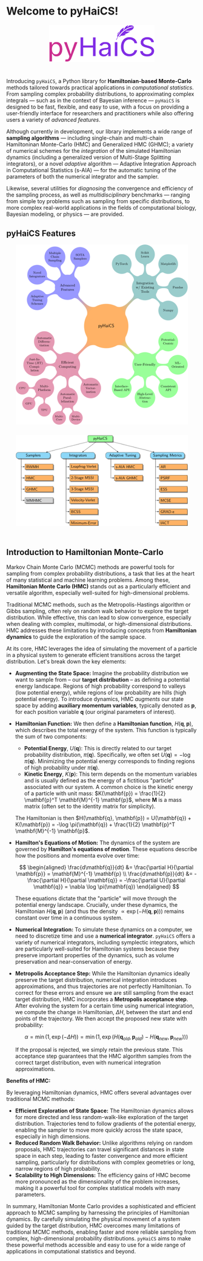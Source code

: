 # Welcome to pyHaiCS!
<div id="logo-welcome", align="center">
    <img src="img/logo.svg" alt="pyHaiCS Logo" style="height: auto; max-width: 55%; padding-bottom: 5%;">
</div>

Introducing `pyHaiCS`, a Python library for **Hamiltonian-based Monte-Carlo** methods tailored towards practical applications in *computational statistics*. From sampling complex probability distributions, to approximating complex integrals — such as in the context of Bayesian inference — `pyHaiCS` is designed to be fast, flexible, and easy to use, with a focus on providing a user-friendly interface for researchers and practitioners while also offering users a variety of *advanced features*. 

Although currently in development, our library implements a wide range of **sampling algorithms** — including single-chain and multi-chain Hamiltoninan Monte-Carlo (HMC) and Generalized HMC (GHMC); a variety of numerical schemes for the *integration* of the simulated Hamiltonian dynamics (including a generalized version of Multi-Stage Splitting integrators), or a novel *adaptive* algorithm — Adaptive Integration Approach in Computational Statistics (s-AIA) — for the automatic tuning of the parameters of both the numerical integrator and the sampler. 

Likewise, several utilities for *diagnosing* the convergence and efficiency of the sampling process, as well as *multidisciplinary* benchmarks — ranging from simple toy problems such as sampling from specific distributions, to more complex real-world applications in the fields of computational biology, Bayesian modeling, or physics — are provided.

## pyHaiCS Features

<div id="features", align="center">
    <img src="img/pyHaiCS_features.png" alt="pyHaiCS Features" style="height: auto; max-width: 90%; padding-bottom: 5%;">
</div>

<div id="features-hierarchical", align="center">
    <img src="img/pyHaiCS_features_hierarchical.png" alt="pyHaiCS Features Hierarchical" style="height: auto; max-width: 90%; padding-bottom: 5%;">
</div>


## Introduction to Hamiltonian Monte-Carlo

Markov Chain Monte Carlo (MCMC) methods are powerful tools for sampling from complex probability distributions, a task that lies at the heart of many statistical and machine learning problems. Among these, **Hamiltonian Monte Carlo (HMC)** stands out as a particularly efficient and versatile algorithm, especially well-suited for high-dimensional problems.

Traditional MCMC methods, such as the Metropolis-Hastings algorithm or Gibbs sampling, often rely on random walk behavior to explore the target distribution. While effective, this can lead to slow convergence, especially when dealing with complex, multimodal, or high-dimensional distributions.  HMC addresses these limitations by introducing concepts from **Hamiltonian dynamics** to guide the exploration of the sample space.

At its core, HMC leverages the idea of simulating the movement of a particle in a physical system to generate efficient transitions across the target distribution.  Let's break down the key elements:

*   **Augmenting the State Space:**  Imagine the probability distribution we want to sample from – our **target distribution** – as defining a potential energy landscape. Regions of high probability correspond to valleys (low potential energy), while regions of low probability are hills (high potential energy). To introduce dynamics, HMC *augments* our state space by adding **auxiliary momentum variables**, typically denoted as $\mathbf{p}$, for each position variable $\mathbf{q}$ (our original parameters of interest).

*   **Hamiltonian Function:** We then define a **Hamiltonian function**, $H(\mathbf{q}, \mathbf{p})$, which describes the total energy of the system.  This function is typically the sum of two components:
    *   **Potential Energy**, $U(\mathbf{q})$:  This is directly related to our target probability distribution, $\pi(\mathbf{q})$. Specifically, we often set $U(\mathbf{q}) = -\log \pi(\mathbf{q})$.  Minimizing the potential energy corresponds to finding regions of high probability under $\pi(\mathbf{q})$.
    *   **Kinetic Energy**, $K(\mathbf{p})$: This term depends on the momentum variables and is usually defined as the energy of a fictitious "particle" associated with our system. A common choice is the kinetic energy of a particle with unit mass: $K(\mathbf{p}) = \frac{1}{2} \mathbf{p}^T \mathbf{M}^{-1} \mathbf{p}$, where $\mathbf{M}$ is a mass matrix (often set to the identity matrix for simplicity).

    The Hamiltonian is then $H(\mathbf{q}, \mathbf{p}) = U(\mathbf{q}) + K(\mathbf{p}) = -\log \pi(\mathbf{q}) + \frac{1}{2} \mathbf{p}^T \mathbf{M}^{-1} \mathbf{p}$.

*   **Hamilton's Equations of Motion:**  The dynamics of the system are governed by **Hamilton's equations of motion**. These equations describe how the positions and momenta evolve over time:

    $$
    \begin{aligned}
    \frac{d\mathbf{q}}{dt} &= \frac{\partial H}{\partial \mathbf{p}} = \mathbf{M}^{-1} \mathbf{p} \\
    \frac{d\mathbf{p}}{dt} &= -\frac{\partial H}{\partial \mathbf{q}} = -\frac{\partial U}{\partial \mathbf{q}} = \nabla \log \pi(\mathbf{q})
    \end{aligned}
    $$

    These equations dictate that the "particle" will move through the potential energy landscape. Crucially, under these dynamics, the Hamiltonian $H(\mathbf{q}, \mathbf{p})$ (and thus the density $\propto \exp(-H(\mathbf{q}, \mathbf{p}))$) remains constant over time in a continuous system.

*   **Numerical Integration:**  To simulate these dynamics on a computer, we need to discretize time and use a **numerical integrator**.  `pyHaiCS` offers a variety of numerical integrators, including symplectic integrators, which are particularly well-suited for Hamiltonian systems because they preserve important properties of the dynamics, such as volume preservation and near-conservation of energy.

*   **Metropolis Acceptance Step:**  While the Hamiltonian dynamics ideally preserve the target distribution, numerical integration introduces approximations, and thus trajectories are not perfectly Hamiltonian. To correct for these errors and ensure we are still sampling from the exact target distribution, HMC incorporates a **Metropolis acceptance step**. After evolving the system for a certain time using numerical integration, we compute the change in Hamiltonian, $\Delta H$, between the start and end points of the trajectory.  We then accept the proposed new state with probability:

    $$
    \alpha = \min\left(1, \exp(-\Delta H)\right) = \min\left(1, \exp(H(\mathbf{q}_{old}, \mathbf{p}_{old}) - H(\mathbf{q}_{new}, \mathbf{p}_{new}))\right)
    $$

    If the proposal is rejected, we simply retain the previous state. This acceptance step guarantees that the HMC algorithm samples from the correct target distribution, even with numerical integration approximations.

**Benefits of HMC:**

By leveraging Hamiltonian dynamics, HMC offers several advantages over traditional MCMC methods:

*   **Efficient Exploration of State Space:** The Hamiltonian dynamics allows for more directed and less random-walk-like exploration of the target distribution.  Trajectories tend to follow gradients of the potential energy, enabling the sampler to move more quickly across the state space, especially in high dimensions.
*   **Reduced Random Walk Behavior:**  Unlike algorithms relying on random proposals, HMC trajectories can travel significant distances in state space in each step, leading to faster convergence and more efficient sampling, particularly for distributions with complex geometries or long, narrow regions of high probability.
*   **Scalability to High Dimensions:** The efficiency gains of HMC become more pronounced as the dimensionality of the problem increases, making it a powerful tool for complex statistical models with many parameters.

In summary, Hamiltonian Monte Carlo provides a sophisticated and efficient approach to MCMC sampling by harnessing the principles of Hamiltonian dynamics. By carefully simulating the physical movement of a system guided by the target distribution, HMC overcomes many limitations of traditional MCMC methods, enabling faster and more reliable sampling from complex, high-dimensional probability distributions.  `pyHaiCS` aims to make these powerful methods accessible and easy to use for a wide range of applications in computational statistics and beyond.